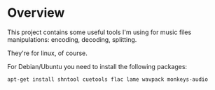 Overview
========

This project contains some useful tools I'm using for music files manipulations: encoding, decoding, splitting.

They're for linux, of course.

For Debian/Ubuntu you need to install the following packages:

    apt-get install shntool cuetools flac lame wavpack monkeys-audio
